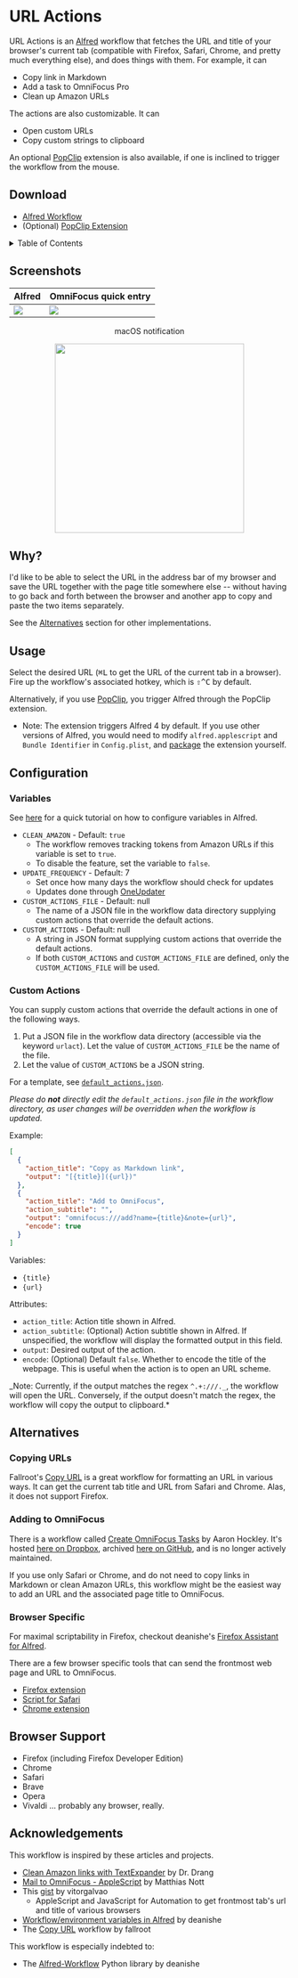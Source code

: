 # URL Actions

URL Actions is an [Alfred](https://www.alfredapp.com/) workflow that fetches the URL and title of your browser's current tab (compatible with Firefox, Safari, Chrome, and pretty much everything else), and
does things with them. For example, it can

- Copy link in Markdown
- Add a task to OmniFocus Pro
- Clean up Amazon URLs

The actions are also customizable. It can

- Open custom URLs
- Copy custom strings to clipboard

An optional [PopClip](https://pilotmoon.com/popclip/) extension is also available, if one is inclined to trigger the workflow from the mouse.

## Download

- [Alfred Workflow](https://www.github.com/pnlng/alfred-url-actions/releases/latest/download/URL.Actions.alfredworkflow)
- (Optional) [PopClip Extension](https://www.github.com/pnlng/alfred-url-actions/releases/latest/download/URLtoAlfred.popclipextz)

<details>
<summary>Table of Contents</summary>

- [URL Actions](#url-actions)
  - [Download](#download)
  - [Screenshots](#screenshots)
  - [Why?](#why)
  - [Usage](#usage)
  - [Configuration](#configuration)
    - [Variables](#variables)
    - [Custom Actions](#custom-actions)
  - [Alternatives](#alternatives)
    - [Copying URLs](#copying-urls)
    - [Adding to OmniFocus](#adding-to-omnifocus)
    - [Browser Specific](#browser-specific)
  - [Browser Support](#browser-support)
  - [Acknowledgements](#acknowledgements)
    </details>

## Screenshots

| Alfred                      | OmniFocus quick entry          |
| --------------------------- | ------------------------------ |
| ![](screenshots/alfred.png) | ![](screenshots/omnifocus.png) |

<p align="center">
macOS notification</p>
<p align="center">
<img src="screenshots/notification.png" width="340">
</p>

## Why?

I'd like to be able to select the URL in the address bar of my browser and save the URL together with the page title somewhere else -- without having to go back and forth between the browser and another app to copy and paste the two items separately.

See the [Alternatives](#alternatives) section for other implementations.

## Usage

Select the desired URL (<kbd>⌘L</kbd> to get the URL of the current tab in a browser). Fire up the workflow's associated hotkey, which is <kbd>⇧^C</kbd> by default.

Alternatively, if you use [PopClip](https://pilotmoon.com/popclip/), you trigger Alfred through the PopClip extension.

- Note: The extension triggers Alfred 4 by default. If you use other versions of Alfred, you would need to modify `alfred.applescript` and `Bundle Identifier` in `Config.plist`, and [package](https://github.com/pilotmoon/PopClip-Extensions#anatomy-of-a-popclip-extension) the extension yourself.

## Configuration

### Variables

See [here](https://www.alfredapp.com/help/workflows/advanced/variables/#environment) for a quick tutorial on how to configure variables in Alfred.

- `CLEAN_AMAZON` - Default: `true`
  - The workflow removes tracking tokens from Amazon URLs if this variable is set to `true`.
  - To disable the feature, set the variable to `false`.
- `UPDATE_FREQUENCY` - Default: 7
  - Set once how many days the workflow should check for updates
  - Updates done through [OneUpdater](https://github.com/vitorgalvao/alfred-workflows/tree/master/OneUpdater)
- `CUSTOM_ACTIONS_FILE` - Default: null
  - The name of a JSON file in the workflow data directory supplying custom actions that override the default actions. 
- `CUSTOM_ACTIONS` - Default: null
  - A string in JSON format supplying custom actions that override the default actions.
  - If both `CUSTOM_ACTIONS` and `CUSTOM_ACTIONS_FILE` are defined, only the `CUSTOM_ACTIONS_FILE` will be used. 

### Custom Actions

You can supply custom actions that override the default actions in one of the following ways.

1. Put a JSON file in the workflow data directory (accessible via the keyword `urlact`). Let the value of `CUSTOM_ACTIONS_FILE` be the name of the file. 
2. Let the value of `CUSTOM_ACTIONS` be a JSON string. 

For a template, see [`default_actions.json`](https://github.com/pnlng/alfred-url-actions/blob/master/default_actions.json).

_Please do **not** directly edit the `default_actions.json` file in the workflow directory, as user changes will be overridden when the workflow is updated._

Example:

```json
[
  {
    "action_title": "Copy as Markdown link",
    "output": "[{title}]({url})"
  },
  {
    "action_title": "Add to OmniFocus",
    "action_subtitle": "",
    "output": "omnifocus:///add?name={title}&note={url}",
    "encode": true
  }
]
```

Variables:

- `{title}`
- `{url}`

Attributes:

- `action_title`: Action title shown in Alfred.
- `action_subtitle`: (Optional) Action subtitle shown in Alfred. If unspecified, the workflow will display the formatted output in this field.
- `output`: Desired output of the action.
- `encode`: (Optional) Default `false`. Whether to encode the title of the webpage. This is useful when the action is to open an URL scheme.

_Note: Currently, if the output matches the regex `^.+:///._`, the workflow will open the URL. Conversely, if the output doesn't match the regex, the workflow will copy the output to clipboard.\*

## Alternatives

### Copying URLs

Fallroot's [Copy URL](https://github.com/fallroot/copy-url-for-alfred) is a great workflow for formatting an URL in various ways. It can get the current tab title and URL from Safari and Chrome. Alas, it does not support Firefox.

### Adding to OmniFocus

There is a workflow called [Create OmniFocus Tasks](https://web.archive.org/web/20170606130617/http://aaronhockley.com/alfred-2-workflow-create-omnifocus-tasks/) by Aaron Hockley. It's hosted [here on Dropbox](https://www.dropbox.com/s/nlx4uyfc905iyc2/CreateOmniFocusTasks.alfredworkflow), archived [here on GitHub](https://github.com/hzlzh/AlfredWorkflow.com/blob/master/Downloads/Workflows/CreateOmniFocusTasks.alfredworkflow), and is no longer actively maintained.

If you use only Safari or Chrome, and do not need to copy links in Markdown or clean Amazon URLs, this workflow might be the easiest way to add an URL and the associated page title to OmniFocus.

### Browser Specific

For maximal scriptability in Firefox, checkout deanishe's [Firefox Assistant for Alfred](https://github.com/deanishe/alfred-firefox/).

There are a few browser specific tools that can send the frontmost web page and URL to OmniFocus.

- [Firefox extension](https://addons.mozilla.org/en-US/firefox/addon/addtoomnifocus2/)
- [Script for Safari](https://github.com/jessesquires/safari-tabs-to-omnifocus)
- [Chrome extension](https://chrome.google.com/webstore/detail/send-to-omnifocus/ohdhaodomnlifoigpfcbjpcegdbefnen)

## Browser Support

- Firefox (including Firefox Developer Edition)
- Chrome
- Safari
- Brave
- Opera
- Vivaldi
... probably any browser, really.

## Acknowledgements

This workflow is inspired by these articles and projects.

- [Clean Amazon links with TextExpander](https://leancrew.com/all-this/2015/06/clean-amazon-links-with-textexpander/) by Dr. Drang
- [Mail to OmniFocus - AppleScript](https://www.mnott.de/mail-to-omnifocus-applescript/) by Matthias Nott
- This [gist](https://gist.github.com/vitorgalvao/5392178) by vitorgalvao
  - AppleScript and JavaScript for Automation to get frontmost tab's url and title of various browsers
- [Workflow/environment variables in Alfred](https://www.deanishe.net/post/2018/10/workflow/environment-variables-in-alfred/) by deanishe
- The [Copy URL](https://github.com/fallroot/copy-url-for-alfred) workflow by fallroot

This workflow is especially indebted to:

- The [Alfred-Workflow](https://github.com/deanishe/alfred-workflow/) Python library by deanishe
